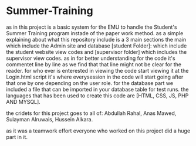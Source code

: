 # Summer-Training
as in this project is a basic system for the EMU to handle the Student's Summer Training program instade of the paper work method.
as a simple explaining about what this repository include is a 3 main sections the main which include the Admin site and database [student Folder]: which include the student website view codes and [supervisor folder] which includes the supervisor view codes.
as in for better understanding for the code it's commentet line by line as we find that that line might not be clear for the reader.
for who ever is enterested in viewing the code start viewing it at the Login.html script it's where everysession in the code will start going after that one by one depending on the user role.
for the database part we included a file that can be imported in your database table for test runs.
the languages that has been used to create this code are [HTML, CSS, JS, PHP AND MYSQL].

the cridets for this project goes to all of:
Abdullah Rahal,
Anas Mawed,
Sulayman Alruwais,
Hussein Alkara.

as it was a teamwork effort everyone who worked on this project did a huge part in it.
